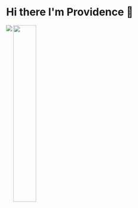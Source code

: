 # Hi there I'm Providence 👋

<img align="Left" width src="https://github-readme-stats.vercel.app/api?username=directlypro&show_icons=true&theme=white">

<img align="Left" width="35%"  src="https://github-readme-stats.vercel.app/api/top-langs/?username=directlypro&layout=compact">

